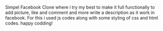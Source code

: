 Simpel Facebook Clone where i try my best to make it full functionally to add picture, like and comment and more write a description as it work in facebook. 
For this i used js codes along with some styling of css and html codes. 
happy codding!